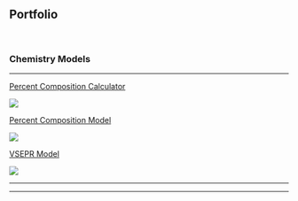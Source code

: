 Portfolio
---
<br>


### Chemistry Models

---

[Percent Composition Calculator](http://example.com)  

<img src="images/dummy_thumbnail.jpg?raw=true"/>


[Percent Composition Model](/pdf/sample_presentation.pdf)  

<img src="images/dummy_thumbnail.jpg?raw=true"/>


[VSEPR Model](http://example.com/)  

<img src="images/dummy_thumbnail.jpg?raw=true"/>



<!-- Another Group Name, same format as Chemistry Models, make sure to have a line in between and header 2 using "---" -->

---




---
